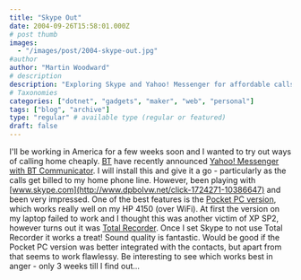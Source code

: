 ```yaml
---
title: "Skype Out"
date: 2004-09-26T15:58:01.000Z
# post thumb
images:
  - "/images/post/2004-skype-out.jpg"
#author
author: "Martin Woodward"
# description
description: "Exploring Skype and Yahoo! Messenger for affordable calls home while working in America—impressed by Skype's sound quality and Pocket PC performance."
# Taxonomies
categories: ["dotnet", "gadgets", "maker", "web", "personal"]
tags: ["blog", "archive"]
type: "regular" # available type (regular or featured)
draft: false
---
```


I'll be working in America for a few weeks soon and I wanted to try out ways of calling home cheaply. [BT](http://www.bt.com) have recently announced [Yahoo! Messenger with BT Communicator](http://www.bt.com/btcommunicator). I will install this and give it a go - particularly as the calls get billed to my home phone line. However, been playing with [www.skype.com](http://www.dpbolvw.net/click-1724271-10386647) and been very impressed. One of the best features is the [Pocket PC version](http://www.skype.com/products/skype/pocketpc/), which works really well on my HP 4150 (over WiFi). At first the version on my laptop failed to work and I thought this was another victim of XP SP2, however turns out it was [Total Recorder](http://www.highcriteria.com/). Once I set Skype to not use Total Recorder it works a treat! Sound quality is fantastic. Would be good if the Pocket PC version was better integrated with the contacts, but apart from that seems to work flawlessy. Be interesting to see which works best in anger - only 3 weeks till I find out...
